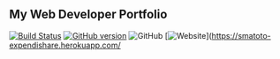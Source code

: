 ## My Web Developer Portfolio

[![Build Status](https://travis-ci.org/smatoto/expendishare.svg?branch=master)](https://travis-ci.org/smatoto/expendishare)
[![GitHub version](https://badge.fury.io/gh/smatoto%expendishare.svg)](https://badge.fury.io/gh/smatoto%expendishare) 
![GitHub](https://img.shields.io/github/license/mashape/apistatus.svg)
[![Website](https://img.shields.io/website-up-down-green-red/http/shields.io.svg?label=my-website)](https://smatoto-expendishare.herokuapp.com/
